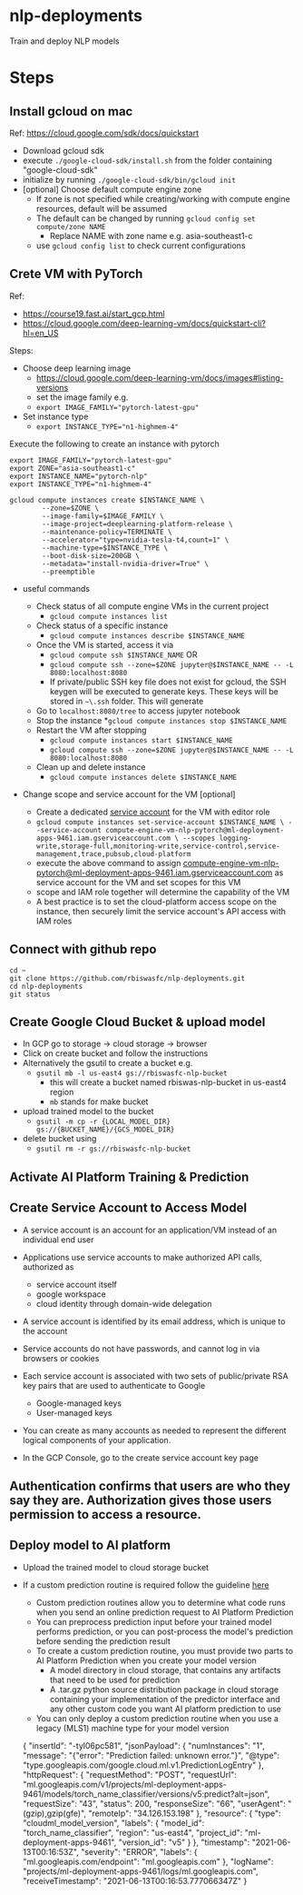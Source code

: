# nlp-deployments
Train and deploy NLP models

# Steps

## Install gcloud on mac
Ref: https://cloud.google.com/sdk/docs/quickstart
* Download gcloud sdk 
* execute `./google-cloud-sdk/install.sh` from the folder containing "google-cloud-sdk"
* initialize by running `./google-cloud-sdk/bin/gcloud init`
* [optional] Choose default compute engine zone
    * If zone is not specified while creating/working with compute engine resources, default will be assumed
    *  The default can be changed by running `gcloud config set compute/zone NAME`
        * Replace NAME with zone name e.g. asia-southeast1-c
    * use `gcloud config list` to check current configurations

## Crete VM with PyTorch 
Ref: 
* https://course19.fast.ai/start_gcp.html
* https://cloud.google.com/deep-learning-vm/docs/quickstart-cli?hl=en_US

Steps:
* Choose deep learning image
    * https://cloud.google.com/deep-learning-vm/docs/images#listing-versions
    * set the image family e.g.
    * `export IMAGE_FAMILY="pytorch-latest-gpu"`
* Set instance type
    * `export INSTANCE_TYPE="n1-highmem-4"` 
    
Execute the following to create an instance with pytorch

```
export IMAGE_FAMILY="pytorch-latest-gpu"
export ZONE="asia-southeast1-c"
export INSTANCE_NAME="pytorch-nlp"
export INSTANCE_TYPE="n1-highmem-4" 

gcloud compute instances create $INSTANCE_NAME \
        --zone=$ZONE \
        --image-family=$IMAGE_FAMILY \
        --image-project=deeplearning-platform-release \
        --maintenance-policy=TERMINATE \
        --accelerator="type=nvidia-tesla-t4,count=1" \
        --machine-type=$INSTANCE_TYPE \
        --boot-disk-size=200GB \
        --metadata="install-nvidia-driver=True" \
        --preemptible
```

* useful commands
    * Check status of all compute engine VMs in the current project
        * `gcloud compute instances list` 
    * Check status of a specific instance
        * `gcloud compute instances describe $INSTANCE_NAME`
    * Once the VM is started, access it via
        * `gcloud compute ssh $INSTANCE_NAME` OR
        * `gcloud compute ssh --zone=$ZONE jupyter@$INSTANCE_NAME -- -L 8080:localhost:8080`
        * If private/public SSH key file does not exist for gcloud, the SSH keygen will be executed to generate keys. These keys will be stored in `~\.ssh` folder. This will generate 
    * Go to `localhost:8080/tree` to access jupyter notebook
    * Stop the instance 
        *`gcloud compute instances stop $INSTANCE_NAME`
    * Restart the VM after stopping
        * `gcloud compute instances start $INSTANCE_NAME`
        * `gcloud compute ssh --zone=$ZONE jupyter@$INSTANCE_NAME -- -L 8080:localhost:8080`
    * Clean up and delete instance
        * `gcloud compute instances delete $INSTANCE_NAME`

* Change scope and service account for the VM [optional] 
    * Create a dedicated [service account](https://cloud.google.com/compute/docs/access/create-enable-service-accounts-for-instances#createanewserviceaccount) for the VM with editor role
    * `gcloud compute instances set-service-account $INSTANCE_NAME \
   --service-account compute-engine-vm-nlp-pytorch@ml-deployment-apps-9461.iam.gserviceaccount.com \
   --scopes logging-write,storage-full,monitoring-write,service-control,service-management,trace,pubsub,cloud-platform`
   * execute the above command to assign compute-engine-vm-nlp-pytorch@ml-deployment-apps-9461.iam.gserviceaccount.com as service account for the VM and set scopes for this VM
   * scope and IAM role together will determine the capability of the VM
   * A best practice is to set the cloud-platform access scope on the instance, then securely limit the service account's API access with IAM roles

## Connect with github repo
```
cd ~
git clone https://github.com/rbiswasfc/nlp-deployments.git
cd nlp-deployments
git status
```

## Create Google Cloud Bucket & upload model
* In GCP go to storage -> cloud storage -> browser
* Click on create bucket and follow the instructions
* Alternatively the gsutil to create a bucket e.g. 
    * `gsutil mb -l us-east4 gs://rbiswasfc-nlp-bucket` 
        * this will create a bucket named rbiswas-nlp-bucket in us-east4 region
        * `mb` stands for make bucket
* upload trained model to the bucket
    * `gsutil -m cp -r {LOCAL_MODEL_DIR} gs://{BUCKET_NAME}/{GCS_MODEL_DIR}`
* delete bucket using
    * `gsutil rm -r gs://rbiswasfc-nlp-bucket`


## Activate AI Platform Training & Prediction 

## Create Service Account to Access Model
* A service account is an account for an application/VM instead of an individual end user
* Applications use service accounts to make authorized API calls, authorized as
    * service account itself
    * google workspace
    * cloud identity through domain-wide delegation
* A service account is identified by its email address, which is unique to the account
* Service accounts do not have passwords, and cannot log in via browsers or cookies
* Each service account is associated with two sets of public/private RSA key pairs that are used to authenticate to Google
    * Google-managed keys
    * User-managed keys
* You can create as many accounts as needed to represent the different logical components of your application.

* In the GCP Console, go to the create service account key page

## Authentication confirms that users are who they say they are. Authorization gives those users permission to access a resource.

## Deploy model to AI platform
* Upload the trained model to cloud storage bucket
* If a custom prediction routine is required follow the guideline [here](https://cloud.google.com/ai-platform/prediction/docs/custom-prediction-routines)
    * Custom prediction routines allow you to determine what code runs when you send an online prediction request to AI Platform Prediction
    * You can preprocess prediction input before your trained model performs prediction, or you can post-process the model's prediction before sending the prediction result
    * To create a custom prediction routine, you must provide two parts to AI Platform Prediction when you create your model version
        * A model directory in cloud storage, that contains any artifacts that need to be used for prediction
        * A .tar.gz python source distribution package in cloud storage containing your implementation of the predictor interface and any other custom code you want AI platform prediction to use
    * You can only deploy a custom prediction routine when you use a legacy (MLS1) machine type for your model version


    {
  "insertId": "-tyl06pc581",
  "jsonPayload": {
    "numInstances": "1",
    "message": "{\"error\": \"Prediction failed: unknown error.\"}",
    "@type": "type.googleapis.com/google.cloud.ml.v1.PredictionLogEntry"
  },
  "httpRequest": {
    "requestMethod": "POST",
    "requestUrl": "ml.googleapis.com/v1/projects/ml-deployment-apps-9461/models/torch_name_classifier/versions/v5:predict?alt=json",
    "requestSize": "43",
    "status": 200,
    "responseSize": "66",
    "userAgent": "(gzip),gzip(gfe)",
    "remoteIp": "34.126.153.198"
  },
  "resource": {
    "type": "cloudml_model_version",
    "labels": {
      "model_id": "torch_name_classifier",
      "region": "us-east4",
      "project_id": "ml-deployment-apps-9461",
      "version_id": "v5"
    }
  },
  "timestamp": "2021-06-13T00:16:53Z",
  "severity": "ERROR",
  "labels": {
    "ml.googleapis.com/endpoint": "ml.googleapis.com"
  },
  "logName": "projects/ml-deployment-apps-9461/logs/ml.googleapis.com",
  "receiveTimestamp": "2021-06-13T00:16:53.777066347Z"
}
